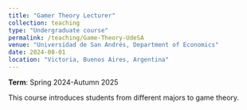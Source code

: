 ```yaml
---
title: "Gamer Theory Lecturer"
collection: teaching
type: "Undergraduate course"
permalink: /teaching/Game-Theory-UdeSA
venue: "Universidad de San Andrés, Department of Economics"
date: 2024-08-01
location: "Victoria, Buenos Aires, Argentina"
---
```


**Term**: Spring 2024-Autumn 2025

This course introduces students from different majors to game theory.
